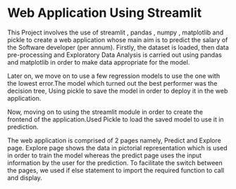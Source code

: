# Web Application Using Streamlit

This Project involves the use of streamlit ,  pandas , numpy , matplotlib and pickle to create a web application whose main aim is to predict the salary of the Software developer (per annum).
Firstly, the dataset is  loaded, then data pre-processing and Exploratory Data Analysis is carried out using pandas and matplotlib in order to make data appropriate for the model.

Later on, we move on to use a few regression models to use the one with the lowest error.The model which turned out the best performer was the decision tree, Using pickle to save the model in order to deploy it in the web application.

Now, moving on to using the streamlit module in order to create the frontend of the application.Used Pickle to load the saved model to use it in prediction.

The web application is comprised of 2 pages namely, Predict and Explore page. Explore page shows the data in pictorial representation which is used in order to train the model whereas the predict page uses the input information by the user for the prediction. To facilitate the switch between the pages, we used if else statement to import the required function to call and display.
